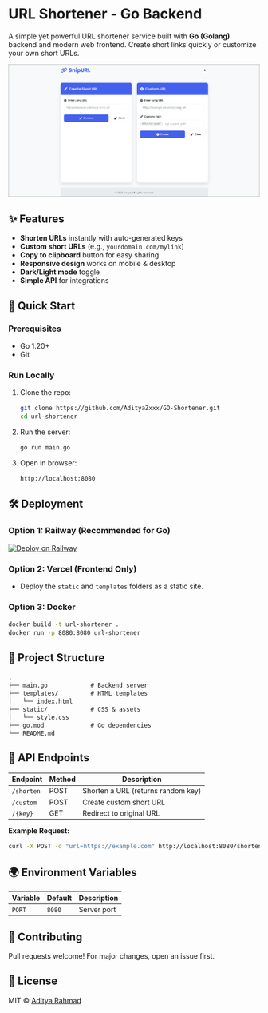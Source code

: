 # **URL Shortener - Go Backend**

A simple yet powerful URL shortener service built with **Go (Golang)** backend and modern web frontend. Create short links quickly or customize your own short URLs.

![URL Shortener Screenshot](/screenshot.png)

## **✨ Features**

- **Shorten URLs** instantly with auto-generated keys
- **Custom short URLs** (e.g., `yourdomain.com/mylink`)
- **Copy to clipboard** button for easy sharing
- **Responsive design** works on mobile & desktop
- **Dark/Light mode** toggle
- **Simple API** for integrations

## **🚀 Quick Start**

### **Prerequisites**

- Go 1.20+
- Git

### **Run Locally**

1. Clone the repo:

   ```bash
   git clone https://github.com/AdityaZxxx/GO-Shortener.git
   cd url-shortener
   ```

2. Run the server:

   ```bash
   go run main.go
   ```

3. Open in browser:
   ```
   http://localhost:8080
   ```

## **🛠️ Deployment**

### **Option 1: Railway (Recommended for Go)**

[![Deploy on Railway](https://railway.app/button.svg)](https://railway.app/new/template?template=https://github.com/AdityaZxxx/url-shortener)

### **Option 2: Vercel (Frontend Only)**

- Deploy the `static` and `templates` folders as a static site.

### **Option 3: Docker**

```bash
docker build -t url-shortener .
docker run -p 8080:8080 url-shortener
```

## **📂 Project Structure**

```
.
├── main.go            # Backend server
├── templates/         # HTML templates
│   └── index.html
├── static/            # CSS & assets
│   └── style.css
├── go.mod             # Go dependencies
└── README.md
```

## **🔧 API Endpoints**

| Endpoint   | Method | Description                        |
| ---------- | ------ | ---------------------------------- |
| `/shorten` | POST   | Shorten a URL (returns random key) |
| `/custom`  | POST   | Create custom short URL            |
| `/{key}`   | GET    | Redirect to original URL           |

**Example Request:**

```bash
curl -X POST -d "url=https://example.com" http://localhost:8080/shorten
```

## **🌍 Environment Variables**

| Variable | Default | Description |
| -------- | ------- | ----------- |
| `PORT`   | `8080`  | Server port |

## **🤝 Contributing**

Pull requests welcome! For major changes, open an issue first.

## **📜 License**

MIT © [Aditya Rahmad](https://github.com/AdityaZxxx)

